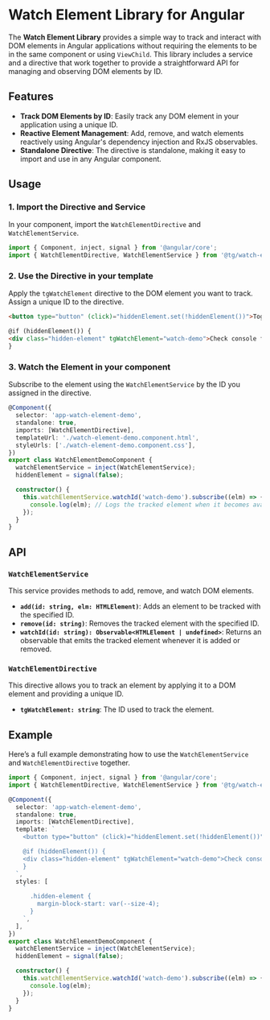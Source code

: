 # Watch Element Library for Angular

The **Watch Element Library** provides a simple way to track and interact with DOM elements in Angular applications without requiring the elements to be in the same component or using `ViewChild`. This library includes a service and a directive that work together to provide a straightforward API for managing and observing DOM elements by ID.

## Features

- **Track DOM Elements by ID**: Easily track any DOM element in your application using a unique ID.
- **Reactive Element Management**: Add, remove, and watch elements reactively using Angular's dependency injection and RxJS observables.
- **Standalone Directive**: The directive is standalone, making it easy to import and use in any Angular component.

## Usage

### 1. Import the Directive and Service

In your component, import the `WatchElementDirective` and `WatchElementService`.

```ts
import { Component, inject, signal } from '@angular/core';
import { WatchElementDirective, WatchElementService } from '@tg/watch-element';
```

### 2. Use the Directive in your template

Apply the `tgWatchElement` directive to the DOM element you want to track. Assign a unique ID to the directive.

```html
<button type="button" (click)="hiddenElement.set(!hiddenElement())">Toggle hidden element</button>

@if (hiddenElement()) {
<div class="hidden-element" tgWatchElement="watch-demo">Check console for element</div>
}
```

### 3. Watch the Element in your component

Subscribe to the element using the `WatchElementService` by the ID you assigned in the directive.

```ts
@Component({
  selector: 'app-watch-element-demo',
  standalone: true,
  imports: [WatchElementDirective],
  templateUrl: './watch-element-demo.component.html',
  styleUrls: ['./watch-element-demo.component.css'],
})
export class WatchElementDemoComponent {
  watchElementService = inject(WatchElementService);
  hiddenElement = signal(false);

  constructor() {
    this.watchElementService.watchId('watch-demo').subscribe((elm) => {
      console.log(elm); // Logs the tracked element when it becomes available
    });
  }
}
```

## API

### `WatchElementService`

This service provides methods to add, remove, and watch DOM elements.

- **`add(id: string, elm: HTMLElement)`**: Adds an element to be tracked with the specified ID.
- **`remove(id: string)`**: Removes the tracked element with the specified ID.
- **`watchId(id: string): Observable<HTMLElement | undefined>`**: Returns an observable that emits the tracked element whenever it is added or removed.

### `WatchElementDirective`

This directive allows you to track an element by applying it to a DOM element and providing a unique ID.

- **`tgWatchElement: string`**: The ID used to track the element.

## Example

Here’s a full example demonstrating how to use the `WatchElementService` and `WatchElementDirective` together.

```ts
import { Component, inject, signal } from '@angular/core';
import { WatchElementDirective, WatchElementService } from '@tg/watch-element';

@Component({
  selector: 'app-watch-element-demo',
  standalone: true,
  imports: [WatchElementDirective],
  template: `
    <button type="button" (click)="hiddenElement.set(!hiddenElement())">Toggle hidden element</button>

    @if (hiddenElement()) {
    <div class="hidden-element" tgWatchElement="watch-demo">Check console for element</div>
    }
  `,
  styles: [
    `
      .hidden-element {
        margin-block-start: var(--size-4);
      }
    `,
  ],
})
export class WatchElementDemoComponent {
  watchElementService = inject(WatchElementService);
  hiddenElement = signal(false);

  constructor() {
    this.watchElementService.watchId('watch-demo').subscribe((elm) => {
      console.log(elm);
    });
  }
}
```

